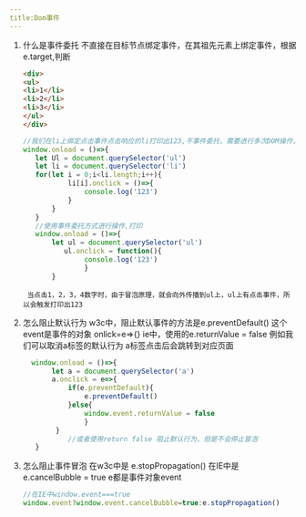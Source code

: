 ```yaml
---
title:Dom事件
---
```

1. 什么是事件委托
   不直接在目标节点绑定事件，在其祖先元素上绑定事件，根据e.target,判断
    ```html
   <div>
   <ul>
   <li>1</li>
   <li>2</li>
   <li>3</li>
   </ul>
   </div>
    ```
    ```javascript
    //我们在li上绑定点击事件点击响应的li打印出123,不事件委托，需要进行多次DOM操作，分别在li上绑定事件
    window.onload = ()=>{
       let Ul = document.querySelector('ul')
       let li = document.querySelector('li')
       for(let i = 0;i<li.length;i++){
               li[i].onclick = ()=>{
                   console.log('123')
               }
           }
       }
       //使用事件委托方式进行操作,打印
       window.onload = ()=>{
           let ul = document.querySelector('ul')
              ul.onclick = function(){
                   console.log('123')
                   }   
           }
    ```
        当点击1，2，3，4数字时，由于冒泡原理，就会向外传播到ul上，ul上有点击事件，所以会触发打印出123
2. 怎么阻止默认行为
    w3c中，阻止默认事件的方法是e.preventDefault() 这个event是事件的对象 onlick=e=>{}
    ie中，使用的e.returnValue = false
    例如我们可以取消a标签的默认行为 a标签点击后会跳转到对应页面
    ```javascript
      window.onload = ()=>{
           let a = document.querySelector('a')
           a.onclick = e=>{
               if(e.preventDefault){
                   e.preventDefault()
               }else{
                   window.event.returnValue = false
                   }   
            }
               //或者使用return false 阻止默认行为，但是不会停止冒泡
       }
    ```
     
3. 怎么阻止事件冒泡
   在w3c中是 e.stopPropagation()
   在IE中是 e.cancelBubble = true
   e都是事件对象event
    ```javascript
   //在IE中window.event===true
    window.event?window.event.cancelBubble=true:e.stopPropagation()
    ```